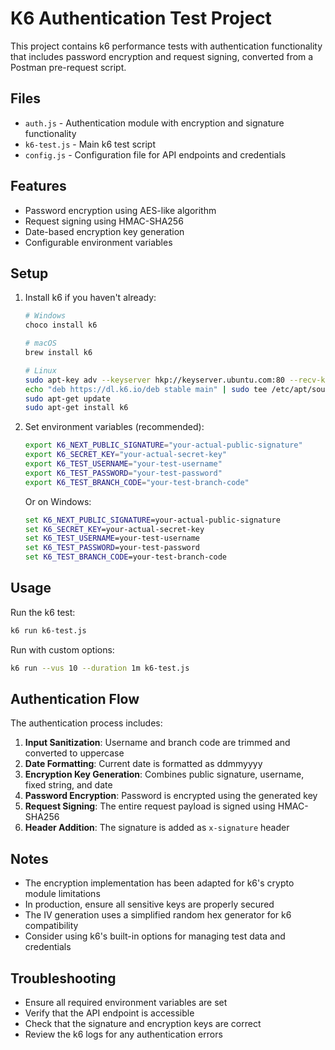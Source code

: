 # K6 Authentication Test Project

This project contains k6 performance tests with authentication functionality that includes password encryption and request signing, converted from a Postman pre-request script.

## Files

- `auth.js` - Authentication module with encryption and signature functionality
- `k6-test.js` - Main k6 test script
- `config.js` - Configuration file for API endpoints and credentials

## Features

- Password encryption using AES-like algorithm
- Request signing using HMAC-SHA256
- Date-based encryption key generation
- Configurable environment variables

## Setup

1. Install k6 if you haven't already:
   ```bash
   # Windows
   choco install k6
   
   # macOS
   brew install k6
   
   # Linux
   sudo apt-key adv --keyserver hkp://keyserver.ubuntu.com:80 --recv-keys C5AD17C747E3415A3642D57D77C6C491D6AC1D69
   echo "deb https://dl.k6.io/deb stable main" | sudo tee /etc/apt/sources.list.d/k6.list
   sudo apt-get update
   sudo apt-get install k6
   ```

2. Set environment variables (recommended):
   ```bash
   export K6_NEXT_PUBLIC_SIGNATURE="your-actual-public-signature"
   export K6_SECRET_KEY="your-actual-secret-key"
   export K6_TEST_USERNAME="your-test-username"
   export K6_TEST_PASSWORD="your-test-password"
   export K6_TEST_BRANCH_CODE="your-test-branch-code"
   ```

   Or on Windows:
   ```cmd
   set K6_NEXT_PUBLIC_SIGNATURE=your-actual-public-signature
   set K6_SECRET_KEY=your-actual-secret-key
   set K6_TEST_USERNAME=your-test-username
   set K6_TEST_PASSWORD=your-test-password
   set K6_TEST_BRANCH_CODE=your-test-branch-code
   ```

## Usage

Run the k6 test:
```bash
k6 run k6-test.js
```

Run with custom options:
```bash
k6 run --vus 10 --duration 1m k6-test.js
```

## Authentication Flow

The authentication process includes:

1. **Input Sanitization**: Username and branch code are trimmed and converted to uppercase
2. **Date Formatting**: Current date is formatted as ddmmyyyy
3. **Encryption Key Generation**: Combines public signature, username, fixed string, and date
4. **Password Encryption**: Password is encrypted using the generated key
5. **Request Signing**: The entire request payload is signed using HMAC-SHA256
6. **Header Addition**: The signature is added as `x-signature` header

## Notes

- The encryption implementation has been adapted for k6's crypto module limitations
- In production, ensure all sensitive keys are properly secured
- The IV generation uses a simplified random hex generator for k6 compatibility
- Consider using k6's built-in options for managing test data and credentials

## Troubleshooting

- Ensure all required environment variables are set
- Verify that the API endpoint is accessible
- Check that the signature and encryption keys are correct
- Review the k6 logs for any authentication errors
